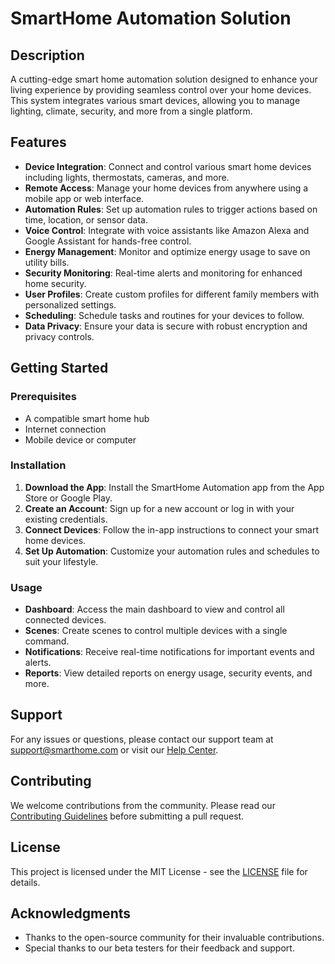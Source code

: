 # SmartHome Automation Solution

## Description
A cutting-edge smart home automation solution designed to enhance your living experience by providing seamless control over your home devices. This system integrates various smart devices, allowing you to manage lighting, climate, security, and more from a single platform.

## Features
- **Device Integration**: Connect and control various smart home devices including lights, thermostats, cameras, and more.
- **Remote Access**: Manage your home devices from anywhere using a mobile app or web interface.
- **Automation Rules**: Set up automation rules to trigger actions based on time, location, or sensor data.
- **Voice Control**: Integrate with voice assistants like Amazon Alexa and Google Assistant for hands-free control.
- **Energy Management**: Monitor and optimize energy usage to save on utility bills.
- **Security Monitoring**: Real-time alerts and monitoring for enhanced home security.
- **User Profiles**: Create custom profiles for different family members with personalized settings.
- **Scheduling**: Schedule tasks and routines for your devices to follow.
- **Data Privacy**: Ensure your data is secure with robust encryption and privacy controls.

## Getting Started

### Prerequisites
- A compatible smart home hub
- Internet connection
- Mobile device or computer

### Installation
1. **Download the App**: Install the SmartHome Automation app from the App Store or Google Play.
2. **Create an Account**: Sign up for a new account or log in with your existing credentials.
3. **Connect Devices**: Follow the in-app instructions to connect your smart home devices.
4. **Set Up Automation**: Customize your automation rules and schedules to suit your lifestyle.

### Usage
- **Dashboard**: Access the main dashboard to view and control all connected devices.
- **Scenes**: Create scenes to control multiple devices with a single command.
- **Notifications**: Receive real-time notifications for important events and alerts.
- **Reports**: View detailed reports on energy usage, security events, and more.

## Support
For any issues or questions, please contact our support team at support@smarthome.com or visit our [Help Center](https://www.smarthome.com/help).

## Contributing
We welcome contributions from the community. Please read our [Contributing Guidelines](https://www.smarthome.com/contributing) before submitting a pull request.

## License
This project is licensed under the MIT License - see the [LICENSE](LICENSE) file for details.

## Acknowledgments
- Thanks to the open-source community for their invaluable contributions.
- Special thanks to our beta testers for their feedback and support.